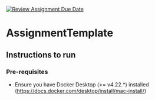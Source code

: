 [![Review Assignment Due Date](https://classroom.github.com/assets/deadline-readme-button-24ddc0f5d75046c5622901739e7c5dd533143b0c8e959d652212380cedb1ea36.svg)](https://classroom.github.com/a/6BOvYMwN)

# AssignmentTemplate

## Instructions to run

### Pre-requisites

- Ensure you have Docker Desktop (>= v4.22.\*) installed (https://docs.docker.com/desktop/install/mac-install/)
